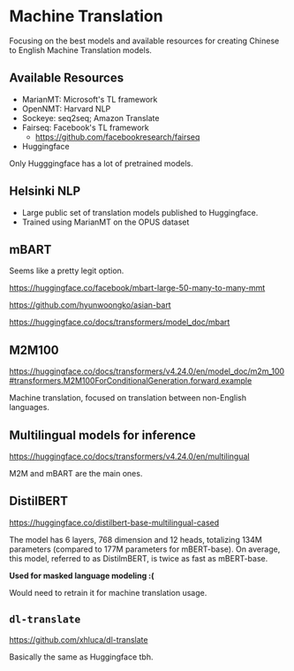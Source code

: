 # Machine Translation

Focusing on the best models and available resources for creating Chinese to English Machine Translation models.

## Available Resources

- MarianMT: Microsoft's TL framework
- OpenNMT: Harvard NLP
- Sockeye: seq2seq; Amazon Translate
- Fairseq: Facebook's TL framework
  - https://github.com/facebookresearch/fairseq
- Huggingface

Only Hugggingface has a lot of pretrained models.

## Helsinki NLP

- Large public set of translation models published to Huggingface.
- Trained using MarianMT on the OPUS dataset

## mBART

Seems like a pretty legit option.

https://huggingface.co/facebook/mbart-large-50-many-to-many-mmt

https://github.com/hyunwoongko/asian-bart

https://huggingface.co/docs/transformers/model_doc/mbart

## M2M100

https://huggingface.co/docs/transformers/v4.24.0/en/model_doc/m2m_100#transformers.M2M100ForConditionalGeneration.forward.example

Machine translation, focused on translation between non-English languages.

## Multilingual models for inference

https://huggingface.co/docs/transformers/v4.24.0/en/multilingual

M2M and mBART are the main ones.

## DistilBERT

https://huggingface.co/distilbert-base-multilingual-cased

The model has 6 layers, 768 dimension and 12 heads, totalizing 134M parameters (compared to 177M parameters for mBERT-base). On average, this model, referred to as DistilmBERT, is twice as fast as mBERT-base.

**Used for masked language modeling :(**

Would need to retrain it for machine translation usage.

## `dl-translate`

https://github.com/xhluca/dl-translate

Basically the same as Huggingface tbh.
